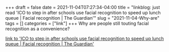 +++draft = falsedate = 2021-11-04T07:27:34-04:00title = "linkblog: just read 'ICO to step in after schools use facial recognition to speed up lunch queue | Facial recognition | The Guardian'"slug = "2021-11-04-Why-are"tags = []categories = ["link"]+++Why are people still touting facial recognition as a convenience? [link to 'ICO to step in after schools use facial recognition to speed up lunch queue | Facial recognition | The Guardian'](https://www.theguardian.com/education/2021/oct/18/privacy-fears-as-schools-use-facial-recognition-to-speed-up-lunch-queue-ayrshire-technology-payments-uk)